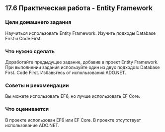 ## 17.6 Практическая работа - Entity Framework
### Цели домашнего задания
Научиться использовать Entity Framework.
Изучить подходы Database First и Code First.

### Что нужно сделать
Доработайте предыдущее задание, добавив в проект Entity Framework. При выполнении задания используйте один из двух подходов:
Database First.
Code First.
Избавьтесь от использования ADO.NET.

### Советы и рекомендации
Вы можете использовать EF6, но лучше использовать EF Core.

### Что оценивается
В проекте использован EF6 или EF Core.
В проекте отсутствует использование ADO.NET.
